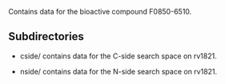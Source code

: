 Contains data for the bioactive compound F0850-6510.

## Subdirectories

- cside/ contains data for the C-side search space on rv1821.

- nside/ contains data for the N-side search space on rv1821.

